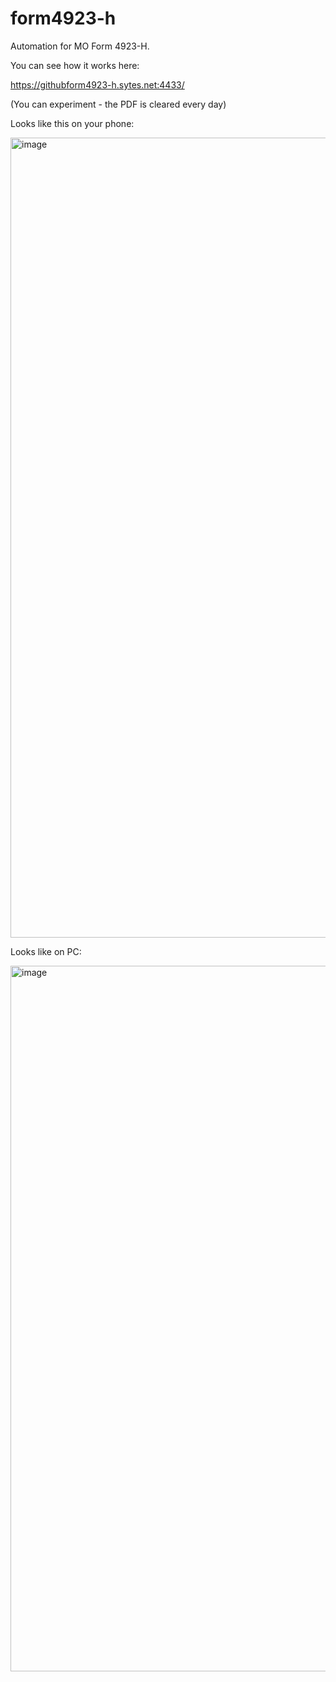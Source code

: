 # form4923-h
Automation for MO Form 4923-H.

You can see how it works here:

https://githubform4923-h.sytes.net:4433/

(You can experiment - the PDF is cleared every day)

Looks like this on your phone:

<img width="589" height="1280" alt="image" src="https://github.com/user-attachments/assets/49b3a637-ec67-49ee-a532-eac5a525ad56" />

Looks like on PC:<br>

<img width="1646" height="1129" alt="image" src="https://github.com/user-attachments/assets/52be26d5-af1f-46c0-93f6-2de03228c404" />



